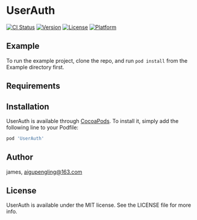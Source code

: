 # UserAuth

[![CI Status](https://img.shields.io/travis/james/UserAuth.svg?style=flat)](https://travis-ci.org/james/UserAuth)
[![Version](https://img.shields.io/cocoapods/v/UserAuth.svg?style=flat)](https://cocoapods.org/pods/UserAuth)
[![License](https://img.shields.io/cocoapods/l/UserAuth.svg?style=flat)](https://cocoapods.org/pods/UserAuth)
[![Platform](https://img.shields.io/cocoapods/p/UserAuth.svg?style=flat)](https://cocoapods.org/pods/UserAuth)

## Example

To run the example project, clone the repo, and run `pod install` from the Example directory first.

## Requirements

## Installation

UserAuth is available through [CocoaPods](https://cocoapods.org). To install
it, simply add the following line to your Podfile:

```ruby
pod 'UserAuth'
```

## Author

james, aigupengling@163.com

## License

UserAuth is available under the MIT license. See the LICENSE file for more info.
